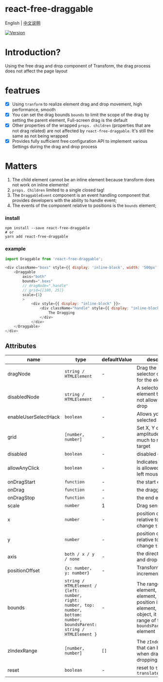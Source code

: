 # react-free-draggable

English | [中文说明](./README_CN.md)

[![Version](https://img.shields.io/badge/version-6.0.6-green)](https://www.npmjs.com/package/react-free-draggable)

# Introduction?

Using the free drag and drop component of Transform, the drag process does not affect the page layout

# featrues

- [x] Using `tranform` to realize element drag and drop movement, high performance, smooth
- [x] You can set the drag bounds `bounds` to limit the scope of the drag by setting the parent element, Full-screen drag is the default
- [x] Other properties of the wrapped `props. children` (properties that are not drag related) are not affected by `react-free-draggable`. It's still the same as not being wrapped
- [x] Provides fully sufficient free configuration API to implement various Settings during the drag and drop process

# Matters

1. The child element cannot be an inline element because transform does not work on inline elements!
2. `props. Children` limited to a single closed tag!
3. The `DraggableEvent` component is an event handling component that provides developers with the ability to handle event;
4. The events of the component relative to positions is the `bounds` element;

### install
```
npm install --save react-free-draggable
# or
yarn add react-free-draggable
```

### example
```javascript
import Draggable from 'react-free-draggable';

<div className="boxs" style={{ display: 'inline-block', width: '500px', background: "red" }}>
    <Draggable
        axis="both"
        bounds=".boxs"
        // dragNode=".handle"
        // grid={[100, 25]}
        scale={1}
        >
            <div style={{ display: "inline-block" }}>
                <div className="handle" style={{ display: "inline-block", width: "80px",background: "blue", cursor: "pointer", height: "100%" }} type="default" onClick={this.clickToast}>
                    The Dragging
                </div>
            </div>
    </Draggable>
</div>
```

## Attributes

| name                          | type                  | defaultValue                                                   | description                                                                                                      |
| ----------------------------- | --------------------- | -------------------------------------------------------------- | --------------------------------------------------------------------------------------------------------- |
| dragNode                      | `string / HTMLElement`            | -                                                  | Drag the class selector or element for the element                                                                                  |
| disabledNode                  | `string / HTMLElement`            | -                                                  | A selector or element that does not allow drag and drop                                                                              |
| enableUserSelectHack          | `boolean`                         | -                                                  | Allows you to add selected styles                                                  |
| grid                          | `[number, number]`                | -                                                  | Set X, Y direction amplitude, how much to move the target                                                                              |
| disabled                      | `boolean`                         | -                                                  | disabled drag                                                                                          |
| allowAnyClick                 | `boolean`                         | -                                                  | Indicates that drag is allowed without a left mouse click                                                                                          |
| onDragStart                   | `function`                        | -                                                  | the start event                                                                                        |
| onDrag                        | `function`                        | -                                                  | the dragging event                      |
| onDragStop                    | `function`                        | -                                                  | the end event                                                                                  |
| scale                         | `number`                          | 1                                                  | Drag sensitivity                                                                                  |
| x                             | `number`                          | -                                                  | position of `x` axis relative to `bounds` to change `transform`                                                                                  |
| y                             | `number`                          | -                                                  | position of `y` axis relative to `bounds` to change `transform`                                                                                  |
| axis                          | `both / x / y / none`             | -                                                  | the direction of drag and drop                                                                                  |
| positionOffset                | `{x: number, y: number}`          | -                                                  | Transform position increment                                                                                  |
| bounds                        | `string / HTMLElement / {left: number, right: number, top: number, bottom: number, boundsParent: string / HTMLElement }`                   | -              | The range within the element, if it is element, the position is range in element, but if it is object, it is the range of the `boundsParent` element                                                                                          |
| zIndexRange                   | `[number, number]`                | `[]`                                               | The `zIndex` range that can be set when dragging and dropping                                                                                          |
| reset                   | `boolean`                | -                                               | reset to `transform: translate3d(0,0,0);`                                 |



